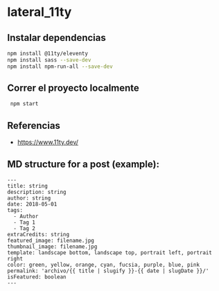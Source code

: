 # lateral_11ty

## Instalar dependencias

```sh
npm install @11ty/eleventy
npm install sass --save-dev
npm install npm-run-all --save-dev
```

## Correr el proyecto localmente

```sh
 npm start
```

## Referencias

- <https://www.11ty.dev/>


## MD structure for a post (example):
```
---
title: string
description: string
author: string
date: 2018-05-01
tags:
  - Author
  - Tag 1
  - Tag 2
extraCredits: string
featured_image: filename.jpg
thumbnail_image: filename.jpg
template: landscape bottom, landscape top, portrait left, portrait right
color: green, yellow, orange, cyan, fucsia, purple, blue, pink
permalink: 'archivo/{{ title | slugify }}-{{ date | slugDate }}/'
isFeatured: boolean
---
```
